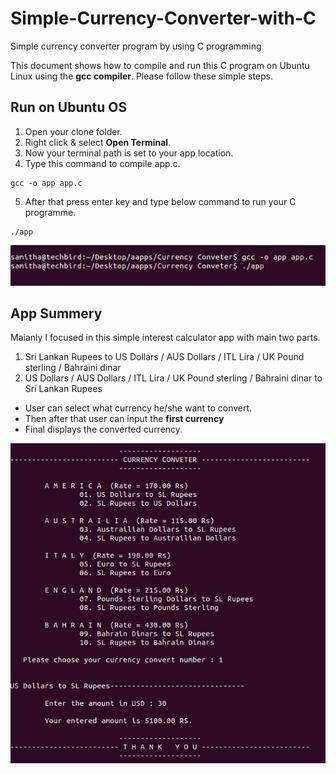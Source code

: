 # Simple-Currency-Converter-with-C
Simple currency converter program by using C programming

This document shows how to compile and run this C program on Ubuntu Linux using the **gcc compiler**. Please follow these simple steps.

## Run on Ubuntu OS

1. Open your clone folder. 
2. Right click & select **Open Terminal**. 
3. Now your terminal path is set to your app location.
4. Type this command to compile app.c. 
```
gcc -o app app.c
```
5. After that press enter key and type below command to run your C programme.
```
./app
```
<img src="img/app_run.png">



## App Summery

Maianly I focused in this simple interest calculator app with main two parts.
1. Sri Lankan Rupees to US Dollars / AUS Dollars / ITL Lira / UK Pound sterling / Bahraini dinar 
2. US Dollars / AUS Dollars / ITL Lira / UK Pound sterling / Bahraini dinar to Sri Lankan Rupees

- User can select what currency he/she want to convert.
- Then after that user can input the **first currency**
- Final displays the converted currency.

<img src="img/app_interface.png">
